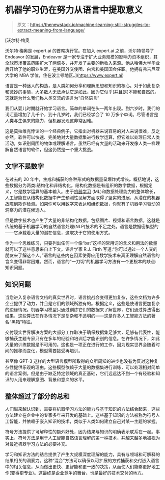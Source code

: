 # 机器学习仍在努力从语言中提取意义

> 原文：<https://thenewstack.io/machine-learning-still-struggles-to-extract-meaning-from-language/>

[](https://www.expert.ai)

 [沃尔特·梅奥

沃尔特·梅奥是 expert.ai 的首席执行官。在加入 expert.ai 之前，沃尔特领导了 Endeavor 的发展，Endeavor 是一家专注于扩大业务规模的影响力资本组织，其全球市场覆盖范围扩大了两倍多，并开发了主要的新收入来源。他从哈佛大学毕业后开始了他的职业生涯，在美国外交使团、白宫和美国国会任职。他拥有弗吉尼亚大学的 MBA 学位，住在波士顿地区。](https://www.expert.ai) [](https://www.expert.ai)

语言是一种迷人的构造，是人类如何分享和理解思想和知识的核心。对于如此复杂和微妙的事情，大多数人无法承认它是如此，因为它似乎(并且是)本能和自然的。这就是为什么我们称人类交流的语言为“自然语言”

我们从婴儿时期就开始学习语言。简单的单词在头一两年出现。到六岁时，我们的词汇量增加了几千个，到十几岁时，我们已经学会了 10 万多个单词。尽管语言是人类与生俱来的能力，但机器发现这非常困难。

这是莫拉维克悖论的一个经典例子，它指出对机器来说容易的对人来说很难，反之亦然。软件可以快速、完美地对大量数据集进行数学运算，但它难以处理日常人类活动，如识别周围的物体或理解语言。虽然已经有大量的活动来开发像人类一样理解自然语言的软件，但这仍然是一个重大挑战。

## **文字不是数字**

在过去的 20 年中，生成和捕获的各种形式的数据量呈爆炸式增长。概括地说，这些数据分为两类:结构化和非结构化。结构化数据是有组织的数字数据，根据定义，它是数学运算的基本输入。由于[机器学习](https://thenewstack.io/category/machine-learning/) (ML)和数据处理能力的整体增长，人工智能在从结构化数据中产生预测性见解方面取得了坚实的进展，从潜在的机器故障到欺诈检测。如果你可以用数字来表达和组织数据，你就有了机器学习驱动的洞察力的潜在候选人。

但是数字技术也产生了大量的非结构化数据，包括图片、视频和语言数据。这就是传统的基于机器学习的自然语言处理(NLP)技术的不足之处。语言是数据密集型的——它承载着大量的潜在信息，这取决于它的使用方式。

作为一个思维练习，只要列出任何一个像“bat”这样的常用词的含义和用法的数量就可以了这些意思来自上下文。语言学家 R.J. Firth 写道:“你可以通过一个人交的朋友来了解这个人。”语言的这些内在因素使得应用数学技术来真正理解自然语言的含义变得非常困难。然而，语言的“一刀切”的机器学习方法有一个更根本的缺点:知识问题。

## 知识问题

当您进入复杂语言文档的真实世界时，语言挑战会变得更加复杂，这些文档为许多企业提供了动力，并且是它们的领域所独有的。根据定义，这些是使语言更加复杂的边缘情况。机器学习模型只通过训练它们的数据来了解世界，它们通过算法得出结果，这些算法在许多情况下是复杂和不透明的——这是许多人工智能方法的著名“黑箱”特征。

交付现实世界解决方案的大部分工作取决于确保数据集足够大，足够有代表性，能够捕获主题专家只有在多年的经验和培训后才能识别的信息。在许多情况下，如此大量的训练数据是不可用的。这也是一项正在进行的工作，因为现实世界会随着时间的推移而变化，模型需要接受再培训。

甚至像 GPT-3 这样的大型语言模型所取得的众所周知的进步也没有为反对这种复杂性提供乐观的理由。这些模型依赖于大量的数据集进行训练，可以处理相对简单的语言案例。但是由于缺乏特定领域的真正基础，它们远远达不到一个有经验和知识的人用来理解意图、背景和意义的水平。

## 整体超过了部分的总和

人们越来越认识到，需要将机器学习方法的能力与基于知识的方法结合起来，这些方法建立在企业中的专家多年来开发的基础上。这些基于知识的方法被称为符号人工智能，并依赖于嵌入知识的技术，类似于人类如何建立自己对某一主题的掌握。

符号方法提供了可解释性的额外好处，因为结果与知识的明确表示联系在一起。事实上，符号方法是用于人工智能自然语言理解的第一种技术，并越来越多地被视为对最近机器学习方法的必要补充。

学习和知识方法的结合提供了产生大规模深度理解的能力，具有与领域和可解释的结果相关的洞察力。这种“混合”方法可以确保以可扩展的方式捕获和交付嵌入语言中的相关信息，从而做出更快、更智能和更一致的决策，从而使人们能够更好地工作(变得更专业)。这最终是企业竞争的舞台，也是最好的技术交付的地方。

<svg xmlns:xlink="http://www.w3.org/1999/xlink" viewBox="0 0 68 31" version="1.1"><title>Group</title> <desc>Created with Sketch.</desc></svg>